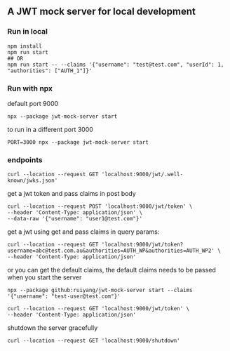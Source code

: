 ## A JWT mock server for local development

### Run in local
```shell
npm install
npm run start
## OR
npm run start -- --claims '{"username": "test@test.com", "userId": 1, "authorities": ["AUTH_1"]}'
```

### Run with npx

default port 9000
```shell
npx --package jwt-mock-server start
```

to run in a different port 3000
```shell
PORT=3000 npx --package jwt-mock-server start
```

### endpoints

```shell
curl --location --request GET 'localhost:9000/jwt/.well-known/jwks.json'
```

get a jwt token and pass claims in post body
```shell
curl --location --request POST 'localhost:9000/jwt/token' \
--header 'Content-Type: application/json' \
--data-raw '{"username": "user1@test.com"}'
```

get a jwt using get and pass claims in query params:
```shell
curl --location --request GET 'localhost:9000/jwt/token?username=abc@test.com.au&authorities=AUTH_WP&authorities=AUTH_WP2' \
--header 'Content-Type: application/json'
```

or you can get the default claims, the default claims needs to be passed when you start the server

```shell
npx --package github:ruiyang/jwt-mock-server start --claims '{"username": "test-user@test.com"}'

curl --location --request GET 'localhost:9000/jwt/token' \
--header 'Content-Type: application/json'
```


shutdown the server gracefully
```shell
curl --location --request GET 'localhost:9000/shutdown'
```
